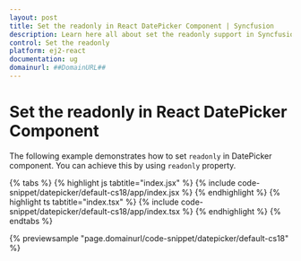```yaml
---
layout: post
title: Set the readonly in React DatePicker Component | Syncfusion
description: Learn here all about set the readonly support in Syncfusion Essential React DatePicker component, it's elements and more.
control: Set the readonly 
platform: ej2-react
documentation: ug
domainurl: ##DomainURL##
---
```


# Set the readonly in React DatePicker Component

The following example demonstrates how to set `readonly` in DatePicker component. You can achieve this by using `readonly` property.

{% tabs %}
{% highlight js tabtitle="index.jsx" %}
{% include code-snippet/datepicker/default-cs18/app/index.jsx %}
{% endhighlight %}
{% highlight ts tabtitle="index.tsx" %}
{% include code-snippet/datepicker/default-cs18/app/index.tsx %}
{% endhighlight %}
{% endtabs %}

 {% previewsample "page.domainurl/code-snippet/datepicker/default-cs18" %}